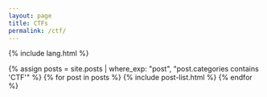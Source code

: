 ```yaml
---
layout: page
title: CTFs
permalink: /ctf/
---
```


{% include lang.html %}

{% assign posts = site.posts | where_exp: "post", "post.categories contains 'CTF'" %}
{% for post in posts %}
  {% include post-list.html %}
{% endfor %}
